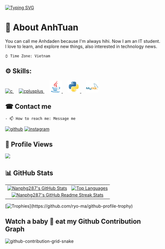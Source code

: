 [![Typing SVG](https://readme-typing-svg.herokuapp.com/?font=Righteous&color=eae1f5&size=60&center=true&vCenter=true&width=1000&height=100&lines=Hello+%F0%9F%91%8B+My+name+is+Anh+Tuan.;Nice+to+meet+you)](https://github.com/CodingAce123)

# 🙋 About AnhTuan
You can call me Anhdaden because I'm always hihi.
Now I am an IT student.
I love to learn, and explore new things, also interested in technology news.
```text
⌚︎ Time Zone: Vietnam
```
## ⚙ Skills:
<div align="left">
  <a href="https://www.cprogramming.com" target="_blank" rel="noreferrer"> <img src="https://raw.githubusercontent.com/arasgungore/arasgungore/main/icons/c.svg" alt="c" width="40" height="40" /> </a>
  &nbsp; &nbsp;
  <a href="https://www.cplusplus.com" target="_blank" rel="noreferrer"> <img src="https://raw.githubusercontent.com/arasgungore/arasgungore/main/icons/cplusplus.svg" alt="cplusplus" width="40" height="40" /> </a>
  &nbsp; &nbsp;
  <a href="https://www.java.com" target="_blank" rel="noreferrer"> <img src="https://raw.githubusercontent.com/devicons/devicon/master/icons/java/java-original.svg" alt="java" width="40" height="40" /> </a>
  &nbsp; &nbsp;
  <a href="https://www.python.org" target="_blank" rel="noreferrer"> <img src="https://raw.githubusercontent.com/devicons/devicon/master/icons/python/python-original.svg" alt="python" width="40" height="40" /> </a>
  &nbsp; &nbsp;
  <a href="https://www.mysql.com" target="_blank" rel="noreferrer"> <img src="https://raw.githubusercontent.com/devicons/devicon/master/icons/mysql/mysql-original-wordmark.svg" alt="mysql" width="40" height="40" /> </a>
</div>

## ☎ Contact me
```text
- 📫 How to reach me: Message me 
```

[<img src='https://cdn.jsdelivr.net/npm/simple-icons@3.0.1/icons/github.svg' alt='github' height='30'>](https://github.com/anhtuan23004)
[<img src='https://cdn.jsdelivr.net/npm/simple-icons@3.0.1/icons/instagram.svg' alt='instagram' height='30'>](https://www.instagram.com/_ahtuan2304_/) 

## 🌝 Profile Views
![](https://komarev.com/ghpvc/?username=nanphg287&color=ff69b4&style=for-the-badge)

## 📊 GitHub Stats
<table>
  <tr>
    <td>
      <a href="https://github.com/anuraghazra/github-readme-stats"> <img src="https://github-readme-stats-arasgungore.vercel.app/api?username=nanphg287&hide_border=true&show_icons=true&count_private=true" alt="Nanphg287's GitHub Stats" /> </a>
    </td>
    <td>
      <a href="https://github.com/anuraghazra/github-readme-stats"> <img src="https://github-readme-stats-arasgungore.vercel.app/api/top-langs/?username=nanphg287&hide_border=true&langs_count=8&layout=compact&count_private=true" alt="Top Languages" /> </a>
    </td>
  </tr>
  <tr>
    <td colspan=2 align="center">
      <a href="https://git.io/streak-stats"> <img src="http://github-readme-streak-stats.herokuapp.com?user=nanphg287&hide_border=true&background=f6f8fa&currStreakLabel=000000&date_format=j%20M%5B%20Y%5D" alt="Nanphg287's GitHub Readme Streak Stats" /> </a>
    </td>
  </tr>
</table>

[![Trophies](https://github-profile-trophy-arasgungore.vercel.app/?username=nanphg287&no-frame=true&no-bg=true&theme=juicyfresh&column=8&margin-w=5&margin-h=5&rank=-?)](https://github.com/ryo-ma/github-profile-trophy)



## Watch a baby 🐍 eat my Github Contribution Graph
![github-contribution-grid-snake](https://user-images.githubusercontent.com/109308073/204124026-2b60bb96-2bbf-4603-81ac-a70ec77749f1.svg)
